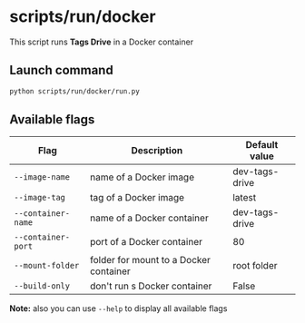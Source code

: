 # scripts/run/docker

This script runs **Tags Drive** in a Docker container

## Launch command

```bash
python scripts/run/docker/run.py
```

## Available flags

| Flag               | Description                            | Default value  |
| ------------------ | -------------------------------------- | -------------- |
| `--image-name`     | name of a Docker image                 | dev-tags-drive |
| `--image-tag`      | tag of a Docker image                  | latest         |
| `--container-name` | name of a Docker container             | dev-tags-drive |
| `--container-port` | port of a Docker container             | 80             |
| `--mount-folder`   | folder for mount to a Docker container | root folder    |
| `--build-only`     | don't run s Docker container           | False          |

**Note:** also you can use `--help` to display all available flags
